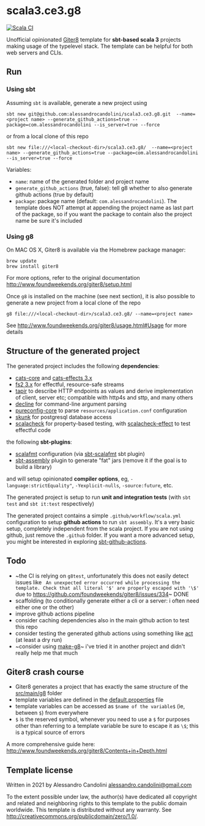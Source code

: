 # scala3.ce3.g8

[![Scala CI](https://github.com/alessandrocandolini/scala3.ce3.g8/actions/workflows/scala.yml/badge.svg)](https://github.com/alessandrocandolini/scala3.ce3.g8/actions/workflows/scala.yml)

Unofficial opinionated [Giter8][g8] template for **sbt-based scala 3** projects making usage of the typelevel stack. The template can be helpful for both web servers and CLIs.

## Run

### Using sbt

Assuming `sbt` is available, generate a new project using
```
sbt new git@github.com:alessandrocandolini/scala3.ce3.g8.git  --name=<project name> --generate_github_actions=true --package=com.alessandrocandolini --is_server=true --force
```

or from a local clone of this repo
```
sbt new file:///<local-checkout-dir>/scala3.ce3.g8/  --name=<project name> --generate_github_actions=true --package=com.alessandrocandolini --is_server=true --force
```

Variables:
* `name`: name of the generated folder and project name
* `generate_github_actions` (true, false): tell g8 whether to also generate github actions (true by default)
* `package`: package name (default: `com.alessandrocandolini`). The template does NOT attempt at appending the project name as last part of the package, so if you want the package to contain also the project name be sure it's included

### Using g8

On MAC OS X, Giter8 is available via the Homebrew package manager:
```
brew update
brew install giter8
```

For more options, refer to the original documentation http://www.foundweekends.org/giter8/setup.html

Once `g8` is installed on the machine (see next section), it is also possible to generate a new project from a local clone of the repo
```
g8 file:///<local-checkout-dir>/scala3.ce3.g8/ --name=<project name>
```

See http://www.foundweekends.org/giter8/usage.html#Usage for more details

## Structure of the generated project

The generated project includes the following **dependencies**:
* [cats-core](https://typelevel.org/cats/) and [cats-effects 3.x](https://typelevel.org/cats-effect/)
* [fs2 3.x](https://fs2.io/) for effectful, resource-safe streams
* [tapir](https://tapir.softwaremill.com/en/latest/) to describe HTTP endpoints as values and derive implementation of client, server etc; compatible with http4s and sttp, and many others
* [decline](https://ben.kirw.in/decline/) for command-line argument parsing
* [pureconfig-core](https://pureconfig.github.io/) to parse `resources/application.conf` configuration
* [skunk](https://github.com/tpolecat/skunk) for postgresql database access
* [scalacheck](https://www.scalacheck.org/) for property-based testing, with [scalacheck-effect](https://github.com/typelevel/scalacheck-effect) to test effectful code

the following **sbt-plugins**:
* [scalafmt](https://scalameta.org/scalafmt/) configuration (via [sbt-scalafmt](https://github.com/scalameta/sbt-scalafmt) sbt plugin)
* [sbt-assembly](https://github.com/sbt/sbt-assembly) plugin to generate "fat" jars (remove it if the goal is to build a library)

and will setup opinionated **compiler options**, eg, `-language:strictEquality"`, `-Yexplicit-nulls`, `-source:future`, etc.

The generated project is setup to run **unit and integration tests** (with `sbt test` and `sbt it:test` respectively)

The generated project contains a simple `.github/workflow/scala.yml` configuration to setup **github actions** to run `sbt assembly`. It's a very basic setup, completely independent from the scala project. If you are not using github, just remove the `.github` folder. If you want a more advanced setup, you might be interested in exploring [sbt-github-actions](https://github.com/djspiewak/sbt-github-actions).


## Todo

* ~the CI is relying on `g8test`, unfortunately this does not easily detect issues like ` An unexpected error occurred while processing the template. Check that all literal '$' are properly escaped with '\$'` due to https://github.com/foundweekends/giter8/issues/334~ DONE
* scaffolding (to conditionally generate either a cli or a server: i often need either one or the other)
* improve github actions pipeline
* consider caching dependencies also in the main github action to test this repo
* consider testing the generated github actions using something like [act](https://github.com/nektos/act) (at least a dry run)
* ~consider using [make-g8](https://github.com/arturopala/make-it-g8)~ i've tried it in another project and didn't really help me that much

## Giter8 crash course


* Giter8 generates a project that has exactly the same structure of the [src/main/g8](src/main/g8) folder
* template variables are defined in the [default.properties](src/main/g8/default.properties) file
* template variables can be accessed as `$name of the variable$` (ie, between `$`) from everywhere
* `$` is the reserved symbol, whenever you need to use a `$` for purposes other than referring to a template variable be sure to escape it as `\$`; this is a typical source of errors

A more comprehensive guide here: http://www.foundweekends.org/giter8/Contents+in+Depth.html

Template license
----------------
Written in 2021 by Alessandro Candolini alessandro.candolini@gmail.com

To the extent possible under law, the author(s) have dedicated all copyright and related
and neighboring rights to this template to the public domain worldwide.
This template is distributed without any warranty. See <http://creativecommons.org/publicdomain/zero/1.0/>.

[g8]: http://www.foundweekends.org/giter8/
